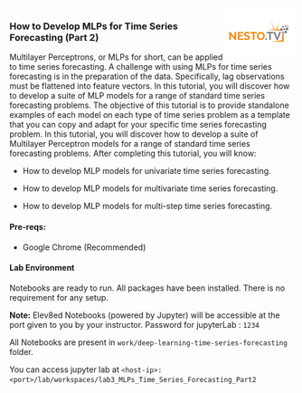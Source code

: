 <img align="right" src="../logo-small.png">


### How to Develop MLPs for Time Series Forecasting (Part 2)

Multilayer Perceptrons, or MLPs for short, can be applied to time series
forecasting. A challenge
with using MLPs for time series forecasting is in the preparation of the
data. Specifically, lag
observations must be flattened into feature vectors. In this tutorial, you will discover how to
develop a suite of MLP models for a range of standard time series forecasting problems. The
objective of this tutorial is to provide standalone examples of each model on each type of time
series problem as a template that you can copy and adapt for your specific time series forecasting
problem. In this tutorial, you will discover how to develop a suite of Multilayer Perceptron
models for a range of standard time series forecasting problems. After completing this tutorial,
you will know:

- How to develop MLP models for univariate time series forecasting.

- How to develop MLP models for multivariate time series forecasting.

- How to develop MLP models for multi-step time series forecasting.

#### Pre-reqs:
- Google Chrome (Recommended)

#### Lab Environment
Notebooks are ready to run. All packages have been installed. There is no requirement for any setup.

**Note:** Elev8ed Notebooks (powered by Jupyter) will be accessible at the port given to you by your instructor. Password for jupyterLab : `1234`

All Notebooks are present in `work/deep-learning-time-series-forecasting` folder.

You can access jupyter lab at `<host-ip>:<port>/lab/workspaces/lab3_MLPs_Time_Series_Forecasting_Part2`